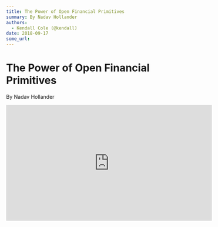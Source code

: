 ```yaml
---
title: The Power of Open Financial Primitives
summary: By Nadav Hollander
authors:
  - Kendall Cole (@kendall)
date: 2018-09-17
some_url: 
---
```


# The Power of Open Financial Primitives

By Nadav Hollander

<div align="center"><iframe width="560" height="315" src="https://drive.google.com/file/d/1zhVyz170m0JFIGBn9bDOmSr-DhwWfNxY/preview" frameborder="0" allow="encrypted-media" allowfullscreen></iframe></div>